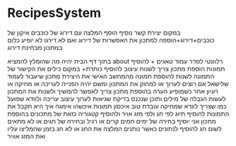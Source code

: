 # RecipesSystem

במקום יצירת קשר נוסיף הוסף המלצה עם דירוג של כוכבים
איקון של כוכבים+דירוג+הוספה למתכון את האפשרות של דירוג ואם לא דירגו לא יופיע כלום במתכון מבחינת דירוג

בתוך דף הבית יהיה מה שהומלץ
להמציא about רלוונטי
לסדר עמוד טאגים + להוסיף תמונות
הוספת מתכון צריך לשנות עיצוב להוסיף כותרת+ במקום כילים
את הקישור של התמונה לשנות להוספת תמונה מהמחשב האישי 
את היצירת מתכון שיעבור לעמוד שלישאל אם רוצים לערוך או למחוק את המתכון ומשם יהיה הפנייה לעריכה או מחיקה או רעיון אחר
כשמופיע הערה בהוספת מתכון צריך לאפשר להמשיך ולשנות את המתכון
לעשות הגבלה של מילים ותוכן שנכנס
בדיקת שגיאות
לערוך עיצוב עריכה ולוודא שפועל כמו שצריך
לוודא שמחיקה עובדת טוב
איכסון תמונות איכשהו
אימגה איך היא תקבל את התמונות
להוסיף תיוג לפי חג ולפי מזג אויר ולהוסיף קטגוריה כזאת של מתכונים
בהוספת מתכון אני יוסיף בחירה של ימים חמים קרים או רגיל
ובחירה של חגים או לא מתאים לשום חג
להוסיף לנתונים כאשר נותנים המלצה את החג או לא חג בזמן שהמליצו עליו ואת המזג אוויר
